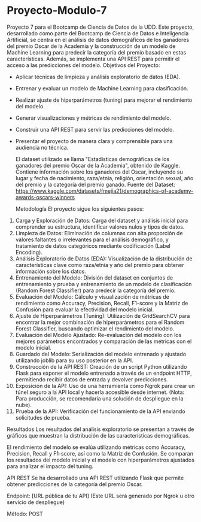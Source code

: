 # Proyecto-Modulo-7
Proyecto 7 para el Bootcamp de Ciencia de Datos de la UDD.
Este proyecto, desarrollado como parte del Bootcamp de Ciencia de Datos e Inteligencia Artificial, se centra en el análisis de datos demográficos de los ganadores del premio Oscar de la Academia y la construcción de un modelo de Machine Learning para predecir la categoría del premio basado en estas características. Además, se implementa una API REST para permitir el acceso a las predicciones del modelo.
Objetivos del Proyecto:
- Aplicar técnicas de limpieza y análisis exploratorio de datos (EDA).
- Entrenar y evaluar un modelo de Machine Learning para clasificación.
- Realizar ajuste de hiperparámetros (tuning) para mejorar el rendimiento del modelo.
- Generar visualizaciones y métricas de rendimiento del modelo.
- Construir una API REST para servir las predicciones del modelo.
- Presentar el proyecto de manera clara y comprensible para una audiencia no técnica.

  El dataset utilizado se llama "Estadísticas demográficas de los ganadores del premio Oscar de la Academia", obtenido de Kaggle. Contiene información sobre los ganadores del Oscar, incluyendo su lugar y fecha de nacimiento, raza/etnia, religión, orientación sexual, año del premio y la categoría del premio ganado.
  Fuente del Dataset: https://www.kaggle.com/datasets/fmejia21/demographics-of-academy-awards-oscars-winners

  Metodología
El proyecto sigue los siguientes pasos:

1. Carga y Exploración de Datos: Carga del dataset y análisis inicial para comprender su estructura, identificar valores nulos y tipos de datos.
2. Limpieza de Datos: Eliminación de columnas con alta proporción de valores faltantes o irrelevantes para el análisis demográfico, y tratamiento de datos categóricos mediante codificación (Label Encoding).
3. Análisis Exploratorio de Datos (EDA): Visualización de la distribución de características clave como raza/etnia y año del premio para obtener información sobre los datos.
4. Entrenamiento del Modelo: División del dataset en conjuntos de entrenamiento y prueba y entrenamiento de un modelo de clasificación (Random Forest Classifier) para predecir la categoría del premio.
5. Evaluación del Modelo: Cálculo y visualización de métricas de rendimiento como Accuracy, Precision, Recall, F1-score y la Matriz de Confusión para evaluar la efectividad del modelo inicial.
6. Ajuste de Hiperparámetros (Tuning): Utilización de GridSearchCV para encontrar la mejor combinación de hiperparámetros para el Random Forest Classifier, buscando optimizar el rendimiento del modelo.
7. Evaluación del Modelo Ajustado: Re-evaluación del modelo con los mejores parámetros encontrados y comparación de las métricas con el modelo inicial.
8. Guardado del Modelo: Serialización del modelo entrenado y ajustado utilizando joblib para su uso posterior en la API.
9. Construcción de la API REST: Creación de un script Python utilizando Flask para exponer el modelo entrenado a través de un endpoint HTTP, permitiendo recibir datos de entrada y devolver predicciones.
10. Exposición de la API: Uso de una herramienta como Ngrok para crear un túnel seguro a la API local y hacerla accesible desde internet. (Nota: Para producción, se recomendaría una solución de despliegue en la nube).
11. Prueba de la API: Verificación del funcionamiento de la API enviando solicitudes de prueba.

Resultados
Los resultados del análisis exploratorio se presentan a través de gráficos que muestran la distribución de las características demográficas.

El rendimiento del modelo se evalúa utilizando métricas como Accuracy, Precision, Recall y F1-score, así como la Matriz de Confusión. Se comparan los resultados del modelo inicial y el modelo con hiperparámetros ajustados para analizar el impacto del tuning.

API REST
Se ha desarrollado una API REST utilizando Flask que permite obtener predicciones de la categoría del premio Oscar.

Endpoint: [URL pública de tu API] (Este URL será generado por Ngrok u otro servicio de despliegue)

Método: POST
